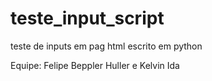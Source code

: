 # teste_input_script
teste de inputs em pag html escrito em python

Equipe: Felipe Beppler Huller e Kelvin Ida
